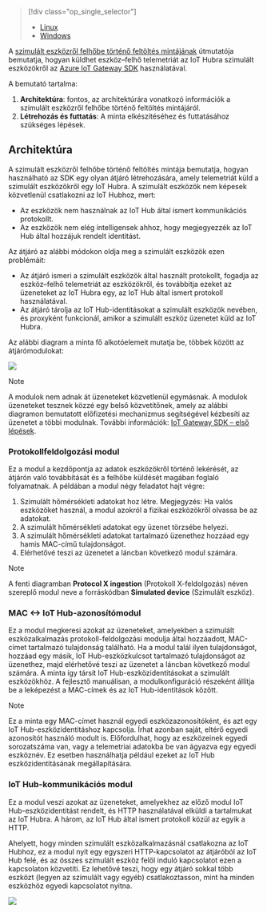 > [!div class="op_single_selector"]
> * [Linux](../articles/iot-hub/iot-hub-linux-gateway-sdk-simulated-device.md)
> * [Windows](../articles/iot-hub/iot-hub-windows-gateway-sdk-simulated-device.md)
> 
> 

A [szimulált eszközről felhőbe történő feltöltés mintájának] útmutatója bemutatja, hogyan küldhet eszköz–felhő telemetriát az IoT Hubra szimulált eszközökről az [Azure IoT Gateway SDK][lnk-sdk] használatával.

A bemutató tartalma:

1. **Architektúra**: fontos, az architektúrára vonatkozó információk a szimulált eszközről felhőbe történő feltöltés mintájáról.
2. **Létrehozás és futtatás**: A minta elkészítéséhez és futtatásához szükséges lépések.

## <a name="architecture"></a>Architektúra
A szimulált eszközről felhőbe történő feltöltés mintája bemutatja, hogyan használható az SDK egy olyan átjáró létrehozására, amely telemetriát küld a szimulált eszközökről egy IoT Hubra. A szimulált eszközök nem képesek közvetlenül csatlakozni az IoT Hubhoz, mert:

* Az eszközök nem használnak az IoT Hub által ismert kommunikációs protokollt.
* Az eszközök nem elég intelligensek ahhoz, hogy megjegyezzék az IoT Hub által hozzájuk rendelt identitást.

Az átjáró az alábbi módokon oldja meg a szimulált eszközök ezen problémáit:

* Az átjáró ismeri a szimulált eszközök által használt protokollt, fogadja az eszköz–felhő telemetriát az eszközökről, és továbbítja ezeket az üzeneteket az IoT Hubra egy, az IoT Hub által ismert protokoll használatával.
* Az átjáró tárolja az IoT Hub-identitásokat a szimulált eszközök nevében, és proxyként funkcionál, amikor a szimulált eszköz üzenetet küld az IoT Hubra.

Az alábbi diagram a minta fő alkotóelemeit mutatja be, többek között az átjárómodulokat:

![][1]

> [!NOTE]
> A modulok nem adnak át üzeneteket közvetlenül egymásnak. A modulok üzeneteket tesznek közzé egy belső közvetítőnek, amely az alábbi diagramon bemutatott előfizetési mechanizmus segítségével kézbesíti az üzenetet a többi modulnak. További információk: [IoT Gateway SDK – első lépések][lnk-gw-getstarted].
> 
> 

### <a name="protocol-ingestion-module"></a>Protokollfeldolgozási modul
Ez a modul a kezdőpontja az adatok eszközökről történő lekérését, az átjárón való továbbítását és a felhőbe küldését magában foglaló folyamatnak. A példában a modul négy feladatot hajt végre:

1. Szimulált hőmérsékleti adatokat hoz létre. Megjegyzés: Ha valós eszközöket használ, a modul azokról a fizikai eszközökről olvassa be az adatokat.
2. A szimulált hőmérsékleti adatokat egy üzenet törzsébe helyezi.
3. A szimulált hőmérsékleti adatokat tartalmazó üzenethez hozzáad egy hamis MAC-című tulajdonságot.
4. Elérhetővé teszi az üzenetet a láncban következő modul számára.

> [!NOTE]
> A fenti diagramban **Protocol X ingestion** (Protokoll X-feldolgozás) néven szereplő modul neve a forráskódban **Simulated device** (Szimulált eszköz).
> 
> 

### <a name="mac-lt-gt-iot-hub-id-module"></a>MAC &lt;-&gt; IoT Hub-azonosítómodul
Ez a modul megkeresi azokat az üzeneteket, amelyekben a szimulált eszközalkalmazás protokoll-feldolgozási modulja által hozzáadott, MAC-címet tartalmazó tulajdonság található. Ha a modul talál ilyen tulajdonságot, hozzáad egy másik, IoT Hub-eszközkulcsot tartalmazó tulajdonságot az üzenethez, majd elérhetővé teszi az üzenetet a láncban következő modul számára. A minta így társít IoT Hub-eszközidentitásokat a szimulált eszközökhöz. A fejlesztő manuálisan, a modulkonfiguráció részeként állítja be a leképezést a MAC-címek és az IoT Hub-identitások között. 

> [!NOTE]
> Ez a minta egy MAC-címet használ egyedi eszközazonosítóként, és azt egy IoT Hub-eszközidentitáshoz kapcsolja. Írhat azonban saját, eltérő egyedi azonosítót használó modult is. Előfordulhat, hogy az eszközeinek egyedi sorozatszáma van, vagy a telemetriai adatokba be van ágyazva egy egyedi eszköznév. Ez esetben használhatja például ezeket az IoT Hub eszközidentitásának megállapítására.
> 
> 

### <a name="iot-hub-communication-module"></a>IoT Hub-kommunikációs modul
Ez a modul veszi azokat az üzeneteket, amelyekhez az előző modul IoT Hub-eszközidentitást rendelt, és HTTP használatával elküldi a tartalmukat az IoT Hubra. A három, az IoT Hub által ismert protokoll közül az egyik a HTTP.

Ahelyett, hogy minden szimulált eszközalkalmazásnál csatlakozna az IoT Hubhoz, ez a modul nyit egy egyszeri HTTP-kapcsolatot az átjáróból az IoT Hub felé, és az összes szimulált eszköz felől induló kapcsolatot ezen a kapcsolaton közvetíti. Ez lehetővé teszi, hogy egy átjáró sokkal több eszközt (legyen az szimulált vagy egyéb) csatlakoztasson, mint ha minden eszközhöz egyedi kapcsolatot nyitna.

![][2]

<!-- Images -->
[1]: media/iot-hub-gateway-sdk-simulated-selector/image1.png
[2]: media/iot-hub-gateway-sdk-simulated-selector/image2.png

<!-- Links -->
[szimulált eszközről felhőbe történő feltöltés mintájának]: https://github.com/Azure/azure-iot-gateway-sdk/blob/master/samples/simulated_device_cloud_upload/README.md
[lnk-sdk]: https://github.com/Azure/azure-iot-gateway-sdk
[lnk-gw-getstarted]: ../articles/iot-hub/iot-hub-linux-gateway-sdk-get-started.md

<!--HONumber=Feb17_HO1-->


